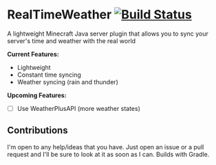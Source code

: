 # RealTimeWeather [![Build Status](https://app.travis-ci.com/Jack1424/RealTimeWeather.svg?branch=master)](https://app.travis-ci.com/Jack1424/RealTimeWeather)
A lightweight Minecraft Java server plugin that allows you to sync your server's time and weather with the real world

**Current Features:**
- Lightweight
- Constant time syncing
- Weather syncing (rain and thunder)

**Upcoming Features:**
- [ ] Use WeatherPlusAPI (more weather states)

## Contributions
I'm open to any help/ideas that you have. Just open an issue or a pull request and I'll be sure to look at it as soon as I can. Builds with Gradle.
